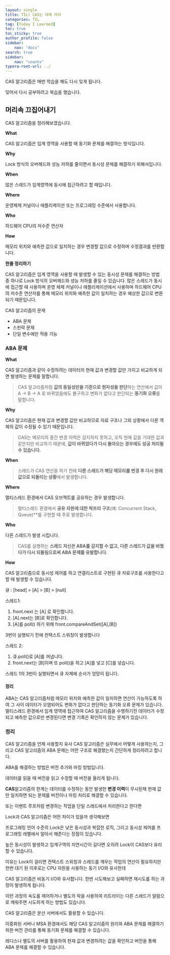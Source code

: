 ```yaml
---
layout: single
title: TIL) CAS는 대체 머야
categories: TIL
tag: [Today I Learned]
toc: true
toc_sticky: true
author_profile: false
sidebar:
    nav: "docs"
search: true
sidebar:
    nav: "counts"
typora-root-url: ../
---
```


CAS 알고리즘은 매번 학습을 해도 다시 잊게 됩니다.

잊어서 다시 공부하려고 복습을 했습니다.

## 머리속 끄집어내기

CAS 알고리즘을 정리해보겠습니다.

**What**

CAS 알고리즘은 임계 영역을 사용할 때 동기화 문제를 해결하는 방식입니다.

**Why**

Lock 방식의 오버헤드와 성능 저하를 줄이면서 동시성 문제를 해결하기 위해서입니다.

**When**

많은 스레드가 임계영역에 동시에 접근하려고 할 때입니다.

**Where**

운영체제 커널이나 애플리케이션 또는 프로그래밍 수준에서 사용합니다.

**Who**

하드웨어 CPU의 저수준 연산자

**How**

메모리 위치와 예측한 값으로 일치하는 경우 변경할 값으로 수정하며 수정결과를 반환합니다.



**한줄 정리하기**

CAS 알고리즘은 임계 영역을 사용할 때 발생할 수 있는 동시성 문제를 해결하는 방법 중 하나로 Lock 방식의 오버헤드와 성능 저하를 줄일 수 있습니다.
많은 스레드가 동시에 접근할 때 사용하며 운영 체제 커널이나 애플리케이션에서 사용하며 하드웨어 CPU의 저수준 연산자를 통해 메모리 위치와 예측한 값이 일치하는 경우 예상한 값으로 변환되기 때문입니다.



CAS 알고리즘의 문제

+ ABA 문제
+ 스핀락 문제
+ 단일 변수에만 적용 가능



### ABA 문제

**What**

CAS 알고리즘과 같이 수정하려는 데이터의 현재 값과 변경할 값만 가지고 비교하게 되면 발생하는 문제를 말합니다.

> CAS 알고리즘처럼 **값의 동일성만을 기준으로 원자성을 판단**하는 연산에서 값이 A → B → A 로 바뀌었음에도 불구하고 변화가 없다고 판단되는 **동기화 오류**를 말합니다.

**Why**

CAS 알고리즘은 현재 값과 변경할 값만 비교하므로 자료 구조나 그외 상황에서 다른 객체의 값이 수정될 수 있기 때문입니다.

> CAS는 메모리의 중간 변경 이력은 감지하지 못하고, 오직 현재 값을 기대한 값과 같은지만 비교하기 때문에, **값이 바뀌었다가 다시 돌아오는 경우에도 성공 처리될 수 있습니다.**

**When**

> 스레드가 CAS 연산을 하기 전에 **다른 스레드가 해당 메모리를 변경 후 다시 원래 값으로 되돌리는 상황**에서 발생합니다.

**Where**

멀티스레드 환경에서 CAS 오브젝트를 공유하는 경우 발생합니다.

> 멀티스레드 환경에서 **공유 자원에 대한 락프리 구조**(예: Concurrent Stack, Queue)**를 구현할 때 주로 발생합니다.

**Who**

다른 스레드가 발생 시킵니다.  

> CAS를 실행하는 **스레드 자신은 ABA를 감지할 수 없고, 다른 스레드가 값을 바꿨다가 다시 되돌림으로써 ABA 문제를 유발합니다.**

**How**  

CAS 알고리즘으로 동시성 제어를 하고 연결리스트로 구현된 큐 자료구조를 사용한다고 할 때 발생할 수 있습니다.

큐 : [head] > [A] > [B] > [null]

스레드1: 

1. front.next 는 [A] 로 확인합니다.
2. [A].next는 [B]로 확인합니다.
3. [A]를 poll() 하기 위해 front.compareAndSet([A],[B])

3번이 실행되기 전에 컨택스트 스위칭이 발생합니다

스레드 2:

1. 큐.poll()로 [A]를 꺼냅니다.
2. front.next는 [B]이며 또 poll()을 하고 [A]를 넣고 [C]를 넣습니다.

스레드 1의 3번이 실행되면서 큐 자체에 순서가 엉망이 됩니다.



#### 정리

ABA는 CAS 알고리즘처럼 메모리 위치와 예측한 값이 일치하면 연산이 가능하도록 하여 그 사이 데이터가 오염되어도 변화가 없다고 판단하는 동기화 오류 문제가 있습니다. 멀티스레드 환경에서 임계 영역에 접근하여 CAS 알고리즘을 수행하기전 데이터가 수정되고 예측한 값으로만 변경된다면 변경 기록은 확인하지 않는 문제가 있습니다.



### 정리

CAS 알고리즘을 언제 사용할지 유사 CAS 알고리즘은 실무에서 어떻게 사용하는지, 그리고 CAS 알고리즘의 ABA 문제는 어떤 구조로 해결했는지 간단하게 정리하려고 합니다.



ABA를 해결하는 방법은 버전 추가와 마킹 방법입니다.

데이터를 읽을 때 버전을 읽고 수정할 때 버전을 올리게 됩니다.

**CAS**알고리즘의 한계는 데이터를 수정하는 동안 발생한 **변경 이력**이 무시된채 현재 값만 일치하면 되는 문제를 버전이나 마킹 처리로 해결할 수 있습니다.

또는 이벤트 루프처럼 변경하는 작업을 단일 스레드에서 처리한다고 한다면 



Lock과 CAS 알고리즘은 어떤 차이가 있을까 생각해보면

프로그래밍 언어 수준의 Lock은 낮은 동시성과 복잡한 로직, 그리고 동시성 제어를 프로그래밍 레벨에서 알아서 해준다는 장점이 있습니다.

높은 동시성이 발생하고 임계구역의 지연시간이 길다면 오히려 Lock이 CAS보다 유리할 수 있습니다.

이유는 Lock이 걸리면 컨택스트 스위칭과 스레드를 깨우는 작업의 연산이 필요하지만 한번 대기 된 이후로는 CPU 자원을 사용하는 동기 I/O와 유사한데



CAS 알고리즘은 비동기 I/O와 유사합니다. 한번 시도해보고 실패하면 재시도를 하는 과정이 발생하게 됩니다.

이런 과정의 속도를 제어하거나 별도의 락을 사용하여 리트라이는 다른 스레드가 알람으로 깨워주면 시도하게 하는 방법도 있습니다.



CAS 알고리즘은 분산 서버에서도 활용할 수 있습니다.

이중화된 서버나 MSA 환경에서도 해당 CAS 알고리즘의 원리와 ABA 문제를 해결하기 위한 버전 관리를 통해 동기화 문제를 해결할 수 있습니다.

레디스나 별도의 서버를 활용하여 현재 값과 변경하려는 값을 확인하고 버전을 통해 ABA 문제를 해결할 수 있습니다.
